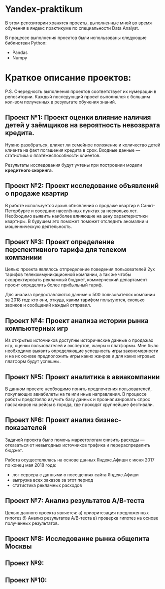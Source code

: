 # Yandex-praktikum
В этом репозитории хранятся проекты, выполненные мной во время обучения в яндекс практикуме по специальности Data Analyst.

В процессе выполнения проектов были использованы следующие библиотеки Python:
- Pandas
- Numpy






# Краткое описание проектов:

P.S. Очередность выполнения проектов соответствует их нумерации в репозитории. Каждый последующий проект выполнялся с большим кол-вом полученных в результате обучения знаний.

## Проект №1: Проект оценки влияние наличия детей у заёмщиков на вероятность невозврата кредита.

Нужно разобраться, влияет ли семейное положение и количество детей клиента на факт погашения кредита в срок. Входные данные — статистика о платёжеспособности клиентов.

Результаты исследования будут учтены при построении модели **кредитного скоринга**.
 
 ## Проект №2: Проект исследование объявлений о продаже квартир

В работе используется архив объявлений о продаже квартир в Санкт-Петербурге и соседних населённых пунктах за несколько лет. Необходимо выявить наиболее влияющие на цену характеристики квартиры. В будущем это поможет поможет отследить аномалии и мошенническую деятельность.

## Проект №3: Проект определение перспективного тарифа для телеком компаниии

Целью проекта являлось отпределение поведения пользователей 2ух тарифов телекоммуникационной компании, а так же чтобы скорректировать рекламный бюджет, коммерческий департамент просит определить более прибыльный тариф. 

Для анализа предоставляются данные о 500 пользователях компании за 2018 год: кто они, откуда, каким тарифом пользуются, сколько звонков и сообщений каждый отправил.

## Проект №4: Проект анализа истории рынка компьютерных игр

Из открытых источников доступны исторические данные о продажах игр, оценки пользователей и экспертов, жанры и платформы. Мне было необходимо выявить определяющие успешность игры закономерности и на их основе предположить игры каких жанров и для каких игровых платформ будут успешны.

## Проект №5: Проект аналитика в авиакомпании

В данном проекте необходимо понять предпочтения пользователей, покупающих авиабилеты на те или иные направления. В процессе работы предстояло изучить базу данных и проанализировать спрос пассажиров на рейсы в города, где проходят крупнейшие фестивали.

## Проект №6: Проект анализ бизнес-показателей

Задачей проекта было помочь маркетологам снизить расходы — отказаться от невыгодных источников трафика и перераспределить бюджет.

Работа осуществлялась на основе данных Яндекс.Афиши с июня 2017 по конец мая 2018 года:

- лог сервера с данными о посещениях сайта Яндекс.Афиши
- выгрузка всех заказов за этот период
- статистика рекламных расходов

## Проект №7: Анализ результатов А/В-теста

Целью данного проекта является: а) приоритезация предложенных гипотез б) Анализ результатов А/В-теста в) проверка гипотез на основе полученных результатов.

## Проект №8: Исследование рынка общепита Москвы



## Проект №9:



## Проект №10:

